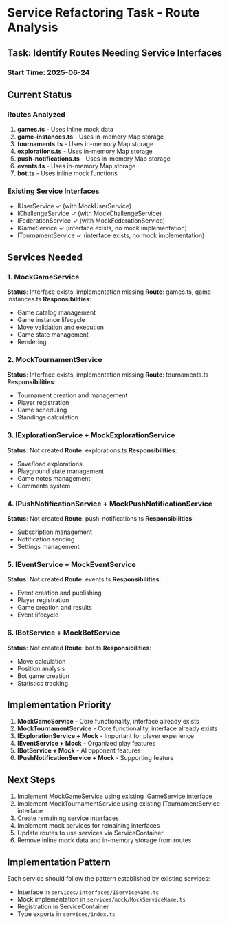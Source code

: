 # Service Refactoring Task - Route Analysis

## Task: Identify Routes Needing Service Interfaces

### Start Time: 2025-06-24

## Current Status

### Routes Analyzed
1. **games.ts** - Uses inline mock data
2. **game-instances.ts** - Uses in-memory Map storage
3. **tournaments.ts** - Uses in-memory Map storage  
4. **explorations.ts** - Uses in-memory Map storage
5. **push-notifications.ts** - Uses in-memory Map storage
6. **events.ts** - Uses in-memory Map storage
7. **bot.ts** - Uses inline mock functions

### Existing Service Interfaces
- IUserService ✓ (with MockUserService)
- IChallengeService ✓ (with MockChallengeService)
- IFederationService ✓ (with MockFederationService)
- IGameService ✓ (interface exists, no mock implementation)
- ITournamentService ✓ (interface exists, no mock implementation)

## Services Needed

### 1. MockGameService
**Status**: Interface exists, implementation missing
**Route**: games.ts, game-instances.ts
**Responsibilities**:
- Game catalog management
- Game instance lifecycle
- Move validation and execution
- Game state management
- Rendering

### 2. MockTournamentService  
**Status**: Interface exists, implementation missing
**Route**: tournaments.ts
**Responsibilities**:
- Tournament creation and management
- Player registration
- Game scheduling
- Standings calculation

### 3. IExplorationService + MockExplorationService
**Status**: Not created
**Route**: explorations.ts
**Responsibilities**:
- Save/load explorations
- Playground state management
- Game notes management
- Comments system

### 4. IPushNotificationService + MockPushNotificationService
**Status**: Not created
**Route**: push-notifications.ts
**Responsibilities**:
- Subscription management
- Notification sending
- Settings management

### 5. IEventService + MockEventService
**Status**: Not created
**Route**: events.ts
**Responsibilities**:
- Event creation and publishing
- Player registration
- Game creation and results
- Event lifecycle

### 6. IBotService + MockBotService
**Status**: Not created
**Route**: bot.ts
**Responsibilities**:
- Move calculation
- Position analysis
- Bot game creation
- Statistics tracking

## Implementation Priority

1. **MockGameService** - Core functionality, interface already exists
2. **MockTournamentService** - Core functionality, interface already exists
3. **IExplorationService + Mock** - Important for player experience
4. **IEventService + Mock** - Organized play features
5. **IBotService + Mock** - AI opponent features
6. **IPushNotificationService + Mock** - Supporting feature

## Next Steps

1. Implement MockGameService using existing IGameService interface
2. Implement MockTournamentService using existing ITournamentService interface
3. Create remaining service interfaces
4. Implement mock services for remaining interfaces
5. Update routes to use services via ServiceContainer
6. Remove inline mock data and in-memory storage from routes

## Implementation Pattern

Each service should follow the pattern established by existing services:
- Interface in `services/interfaces/IServiceName.ts`
- Mock implementation in `services/mock/MockServiceName.ts`
- Registration in ServiceContainer
- Type exports in `services/index.ts`